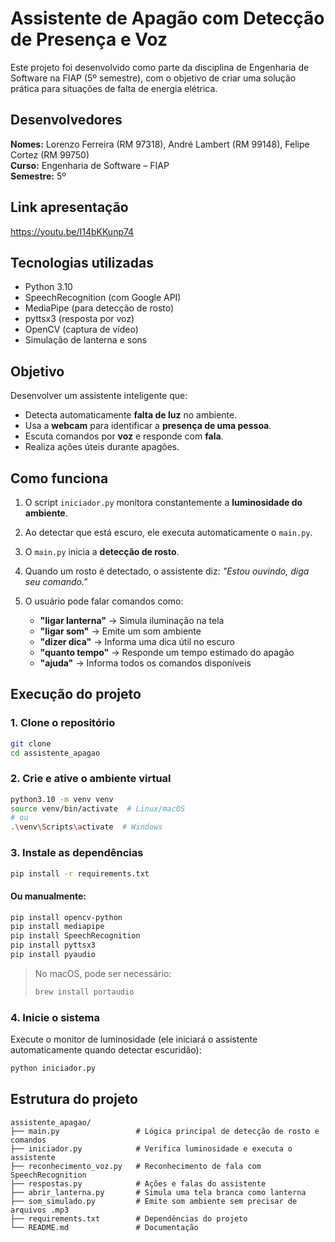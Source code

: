 # Assistente de Apagão com Detecção de Presença e Voz

Este projeto foi desenvolvido como parte da disciplina de Engenharia de Software na FIAP (5º semestre), com o objetivo de criar uma solução prática para situações de falta de energia elétrica.

## Desenvolvedores

**Nomes:** Lorenzo Ferreira (RM 97318), André Lambert (RM 99148), Felipe Cortez (RM 99750)  
**Curso:** Engenharia de Software – FIAP  
**Semestre:** 5º


## Link apresentação

https://youtu.be/I14bKKunp74


## Tecnologias utilizadas

- Python 3.10  
- SpeechRecognition (com Google API)  
- MediaPipe (para detecção de rosto)  
- pyttsx3 (resposta por voz)  
- OpenCV (captura de vídeo)  
- Simulação de lanterna e sons  

## Objetivo

Desenvolver um assistente inteligente que:

- Detecta automaticamente **falta de luz** no ambiente.  
- Usa a **webcam** para identificar a **presença de uma pessoa**.  
- Escuta comandos por **voz** e responde com **fala**.  
- Realiza ações úteis durante apagões.

## Como funciona

1. O script `iniciador.py` monitora constantemente a **luminosidade do ambiente**.  
2. Ao detectar que está escuro, ele executa automaticamente o `main.py`.  
3. O `main.py` inicia a **detecção de rosto**.  
4. Quando um rosto é detectado, o assistente diz: *"Estou ouvindo, diga seu comando."*  
5. O usuário pode falar comandos como:

   - **"ligar lanterna"** → Simula iluminação na tela  
   - **"ligar som"** → Emite um som ambiente  
   - **"dizer dica"** → Informa uma dica útil no escuro  
   - **"quanto tempo"** → Responde um tempo estimado do apagão  
   - **"ajuda"** → Informa todos os comandos disponíveis  

## Execução do projeto

### 1. Clone o repositório

```bash
git clone
cd assistente_apagao
```

### 2. Crie e ative o ambiente virtual

```bash
python3.10 -m venv venv
source venv/bin/activate  # Linux/macOS
# ou
.\venv\Scripts\activate  # Windows
```

### 3. Instale as dependências

```bash
pip install -r requirements.txt
```

#### Ou manualmente:

```bash
pip install opencv-python
pip install mediapipe
pip install SpeechRecognition
pip install pyttsx3
pip install pyaudio
```

> No macOS, pode ser necessário:
> ```bash
> brew install portaudio
> ```

### 4. Inicie o sistema

Execute o monitor de luminosidade (ele iniciará o assistente automaticamente quando detectar escuridão):

```bash
python iniciador.py
```

## Estrutura do projeto

```
assistente_apagao/
├── main.py                 # Lógica principal de detecção de rosto e comandos
├── iniciador.py            # Verifica luminosidade e executa o assistente
├── reconhecimento_voz.py   # Reconhecimento de fala com SpeechRecognition
├── respostas.py            # Ações e falas do assistente
├── abrir_lanterna.py       # Simula uma tela branca como lanterna
├── som_simulado.py         # Emite som ambiente sem precisar de arquivos .mp3
├── requirements.txt        # Dependências do projeto
└── README.md               # Documentação
```

